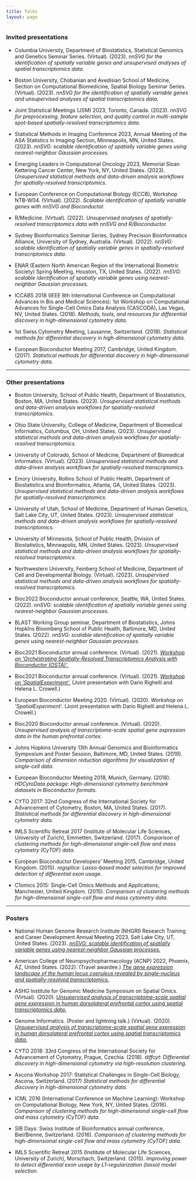 ```yaml
---
title: Talks
layout: page
---
```



### Invited presentations

- Columbia University, Department of Biostatistics, Statistical Genomics and Genetics Seminar Series. (Virtual). (2023). *nnSVG for the identification of spatially variable genes and unsupervised analyses of spatial transcriptomics data.*

- Boston University, Chobanian and Avedisian School of Medicine, Section on Computational Biomedicine, Spatial Biology Seminar Series. (Virtual). (2023). *nnSVG for the identification of spatially variable genes and unsupervised analyses of spatial transcriptomics data.*

- Joint Statistical Meetings (JSM) 2023, Toronto, Canada. (2023). *nnSVG for preprocessing, feature selection, and quality control in multi-sample spot-based spatially-resolved transcriptomics data.*

- Statistical Methods in Imaging Conference 2023, Annual Meeting of the ASA Statistics in Imaging Section, Minneapolis, MN, United States. (2023). *nnSVG: scalable identification of spatially variable genes using nearest-neighbor Gaussian processes.*

- Emerging Leaders in Computational Oncology 2023, Memorial Sloan Kettering Cancer Center, New York, NY, United States. (2023). *Unsupervised statistical methods and data-driven analysis workflows for spatially-resolved transcriptomics.*

- European Conference on Computational Biology (ECCB), Workshop NTB-W04. (Virtual). (2022). *Scalable identification of spatially variable genes with nnSVG and Bioconductor.*

- R/Medicine. (Virtual). (2022). *Unsupervised analyses of spatially-resolved transcriptomics data with nnSVG and R/Bioconductor.*

- Sydney Bioinformatics Seminar Series, Sydney Precision Bioinformatics Alliance, University of Sydney, Australia. (Virtual). (2022). *nnSVG: scalable identification of spatially variable genes in spatially-resolved transcriptomics data.*

- ENAR (Eastern North American Region of the International Biometric Society) Spring Meeting, Houston, TX, United States. (2022). *nnSVG: scalable identification of spatially variable genes using nearest-neighbor Gaussian processes.*

- ICCABS 2018 (IEEE 8th International Conference on Computational Advances in Bio and Medical Sciences): 1st Workshop on Computational Advances for Single-Cell Omics Data Analysis (CASCODA), Las Vegas, NV, United States. (2018). *Methods, tools, and resources for differential discovery in high-dimensional cytometry data.*

- 1st Swiss Cytometry Meeting, Lausanne, Switzerland. (2018). *Statistical methods for differential discovery in high-dimensional cytometry data.*

- European Bioconductor Meeting 2017, Cambridge, United Kingdom. (2017). *Statistical methods for differential discovery in high-dimensional cytometry data.*


---


### Other presentations

- Boston University, School of Public Health, Department of Biostatistics, Boston, MA, United States. (2023). *Unsupervised statistical methods and data-driven analysis workflows for spatially-resolved transcriptomics.*

- Ohio State University, College of Medicine, Department of Biomedical Informatics, Columbus, OH, United States. (2023). *Unsupervised statistical methods and data-driven analysis workflows for spatially-resolved transcriptomics.*

- University of Colorado, School of Medicine, Department of Biomedical Informatics. (Virtual). (2023). *Unsupervised statistical methods and data-driven analysis workflows for spatially-resolved transcriptomics.*

- Emory University, Rollins School of Public Health, Department of Biostatistics and Bioinformatics, Atlanta, GA, United States. (2023). *Unsupervised statistical methods and data-driven analysis workflows for spatially-resolved transcriptomics.*

- University of Utah, School of Medicine, Department of Human Genetics, Salt Lake City, UT, United States. (2023). *Unsupervised statistical methods and data-driven analysis workflows for spatially-resolved transcriptomics.*

- University of Minnesota, School of Public Health, Division of Biostatistics, Minneapolis, MN, United States. (2023). *Unsupervised statistical methods and data-driven analysis workflows for spatially-resolved transcriptomics.*

- Northwestern University, Feinberg School of Medicine, Department of Cell and Developmental Biology. (Virtual). (2023). *Unsupervised statistical methods and data-driven analysis workflows for spatially-resolved transcriptomics.*

- Bioc2022 Bioconductor annual conference, Seattle, WA, United States. (2022). *nnSVG: scalable identification of spatially variable genes using nearest-neighbor Gaussian processes.*

- BLAST Working Group seminar, Department of Biostatistics, Johns Hopkins Bloomberg School of Public Health, Baltimore, MD, United States. (2022). *nnSVG: scalable identification of spatially variable genes using nearest-neighbor Gaussian processes.*

- Bioc2021 Bioconductor annual conference. (Virtual). (2021). [*Workshop on 'Orchestrating Spatially-Resolved Transcriptomics Analysis with Bioconductor (OSTA)'.*](https://lmweber.org/OSTAWorkshopBioc2021/)

- Bioc2021 Bioconductor annual conference. (Virtual). (2021). [*Workshop on 'SpatialExperiment'.*](https://drighelli.github.io/SpatialExperiment_Bioc2021/index.html) (Joint presentation with Dario Righelli and Helena L. Crowell.)

- European Bioconductor Meeting 2020. (Virtual). (2020). *Workshop on 'SpatialExperiment'.* (Joint presentation with Dario Righelli and Helena L. Crowell.)

- Bioc2020 Bioconductor annual conference. (Virtual). (2020). *Unsupervised analysis of transcriptome-scale spatial gene expression data in the human prefrontal cortex.*

- Johns Hopkins University 13th Annual Genomics and Bioinformatics Symposium and Poster Session, Baltimore, MD, United States. (2019). *Comparison of dimension reduction algorithms for visualization of single-cell data.*

- European Bioconductor Meeting 2018, Munich, Germany. (2018). *HDCytoData package: High-dimensional cytometry benchmark datasets in Bioconductor formats.*

- CYTO 2017: 32nd Congress of the International Society for Advancement of Cytometry, Boston, MA, United States. (2017). *Statistical methods for differential discovery in high-dimensional cytometry data.*

- IMLS Scientific Retreat 2017 (Institute of Molecular Life Sciences, University of Zurich), Emmetten, Switzerland. (2017). *Comparison of clustering methods for high-dimensional single-cell flow and mass cytometry (CyTOF) data.*

- European Bioconductor Developers' Meeting 2015, Cambridge, United Kingdom. (2015). *regsplice: Lasso-based model selection for improved detection of differential exon usage.*

- C1omics 2015: Single-Cell Omics Methods and Applications, Manchester, United Kingdom. (2015). *Comparison of clustering methods for high-dimensional single-cell flow and mass cytometry data.*


---


### Posters

- National Human Genome Research Institute (NHGRI) Research Training and Career Development Annual Meeting 2023, Salt Lake City, UT, United States. (2023). [*nnSVG: scalable identification of spatially variable genes using nearest-neighbor Gaussian processes.*](https://zenodo.org/record/7814740)

- American College of Neuropsychopharmacology (ACNP) 2022, Phoenix, AZ, United States. (2022). (Travel awardee.) [*The gene expression landscape of the human locus coeruleus revealed by single-nucleus and spatially-resolved transcriptomics.*](https://zenodo.org/record/7448748)

- ASHG Institute for Genomic Medicine Symposium on Spatial Omics. (Virtual). (2020). [*Unsupervised analysis of transcriptome-scale spatial gene expression in human dorsolateral prefrontal cortex using spatial transcriptomics data.*](https://zenodo.org/record/4110719)

- Genome Informatics. (Poster and lightning talk.) (Virtual). (2020). [*Unsupervised analysis of transcriptome-scale spatial gene expression in human dorsolateral prefrontal cortex using spatial transcriptomics data.*](https://zenodo.org/record/4110719)

- CYTO 2018: 33rd Congress of the International Society for Advancement of Cytometry, Prague, Czechia. (2018). *diffcyt: Differential discovery in high-dimensional cytometry via high-resolution clustering.*

- Ascona Workshop 2017: Statistical Challenges in Single-Cell Biology, Ascona, Switzerland. (2017) *Statistical methods for differential discovery in high-dimensional cytometry data.*

- ICML 2016 (International Conference on Machine Learning): Workshop on Computational Biology, New York, NY, United States. (2016). *Comparison of clustering methods for high-dimensional single-cell flow and mass cytometry (CyTOF) data.*

- SIB Days: Swiss Institute of Bioinformatics annual conference, Biel/Bienne, Switzerland. (2016). *Comparison of clustering methods for high-dimensional single-cell flow and mass cytometry (CyTOF) data.*

- IMLS Scientific Retreat 2015 (Institute of Molecular Life Sciences, University of Zurich), Morschach, Switzerland. (2015). *Improving power to detect differential exon usage by L1-regularization (lasso) model selection.*


